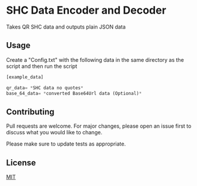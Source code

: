 # SHC Data Encoder and Decoder

Takes QR SHC data and outputs plain JSON data 


## Usage

Create a "Config.txt" with the following data in the same directory as the script and then run the script
```python
[example_data]

qr_data= *SHC data no quotes*
base_64_data= *converted Base64Url data (Optional)*
```

## Contributing
Pull requests are welcome. For major changes, please open an issue first to discuss what you would like to change.

Please make sure to update tests as appropriate.

## License
[MIT](https://choosealicense.com/licenses/mit/)